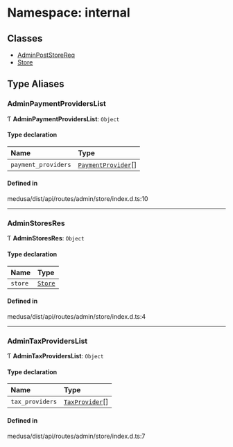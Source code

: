 # Namespace: internal

## Classes

- [AdminPostStoreReq](../classes/internal-25.AdminPostStoreReq.md)
- [Store](../classes/internal-25.Store.md)

## Type Aliases

### AdminPaymentProvidersList

Ƭ **AdminPaymentProvidersList**: `Object`

#### Type declaration

| Name | Type |
| :------ | :------ |
| `payment_providers` | [`PaymentProvider`](../classes/internal.PaymentProvider.md)[] |

#### Defined in

medusa/dist/api/routes/admin/store/index.d.ts:10

___

### AdminStoresRes

Ƭ **AdminStoresRes**: `Object`

#### Type declaration

| Name | Type |
| :------ | :------ |
| `store` | [`Store`](../classes/internal-25.Store.md) |

#### Defined in

medusa/dist/api/routes/admin/store/index.d.ts:4

___

### AdminTaxProvidersList

Ƭ **AdminTaxProvidersList**: `Object`

#### Type declaration

| Name | Type |
| :------ | :------ |
| `tax_providers` | [`TaxProvider`](../classes/internal.TaxProvider.md)[] |

#### Defined in

medusa/dist/api/routes/admin/store/index.d.ts:7
